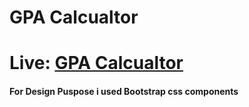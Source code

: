 # GPA Calcualtor
# Live: [GPA Calcualtor](emtiazzahid.github.io/cgpa_calc)

#### For Design Puspose i used Bootstrap css components
